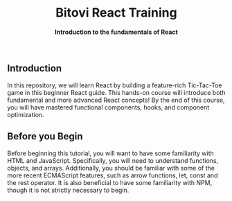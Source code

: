 <div align="center">
  <h1>Bitovi React Training</h1>
  <strong>Introduction to the fundamentals of React</strong>
</div>

<br />
<br />

## Introduction

In this repository, we will learn React by building a feature-rich Tic-Tac-Toe game in this beginner React guide. This hands-on course will introduce both fundamental and more advanced React concepts! By the end of this course, you will have mastered functional components, hooks, and component optimization.

## Before you Begin

Before beginning this tutorial, you will want to have some familiarity with HTML and JavaScript. Specifically, you will need to understand functions, objects, and arrays. Additionally, you should be familiar with some of the more recent ECMAScript features, such as arrow functions, let, const and the rest operator. It is also beneficial to have some familiarity with NPM, though it is not strictly necessary to begin.
